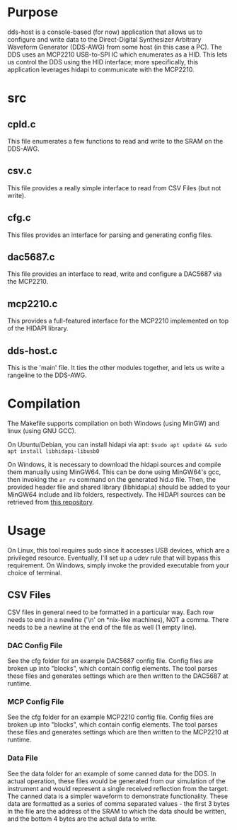 # Purpose
dds-host is a console-based (for now) application that allows us to configure and write data to the Direct-Digital Synthesizer Arbitrary Waveform Generator (DDS-AWG) from some host (in this case a PC). The DDS uses an MCP2210 USB-to-SPI IC which enumerates as a HID. This lets us control the DDS using the HID interface; more specifically, this application leverages hidapi to communicate with the MCP2210.

# src
## cpld.c
This file enumerates a few functions to read and write to the SRAM on the DDS-AWG.

## csv.c
This file provides a really simple interface to read from CSV Files (but not write).

## cfg.c
This files provides an interface for parsing and generating config files.

## dac5687.c
This file provides an interface to read, write and configure a DAC5687 via the MCP2210.

## mcp2210.c
This provides a full-featured interface for the MCP2210 implemented on top of the HIDAPI library.

## dds-host.c
This is the 'main' file. It ties the other modules together, and lets us write a rangeline to the
DDS-AWG.

# Compilation
The Makefile supports compilation on both Windows (using MinGW) and linux (using GNU GCC).

On Ubuntu/Debian, you can install hidapi via apt:
`$sudo apt update && sudo apt install libhidapi-libusb0`

On Windows, it is necessary to download the hidapi sources and compile them manually using MinGW64. This can be done using MinGW64's gcc, then invoking the `ar ru` command on the generated hid.o file. Then, the provided header file and shared library (libhidapi.a) should be added to your MinGW64 include and lib folders, respectively. The HIDAPI sources can be retrieved from [this repository](https://github.com/libusb/hidapi).

# Usage
On Linux, this tool requires sudo since it accesses USB devices, which are a privileged resource. Eventually, I'll set up a udev rule that will bypass this requirement. On Windows, simply invoke the provided executable from your choice of terminal.

## CSV Files
CSV files in general need to be formatted in a particular way. Each row needs to end in a newline ('\n' on \*nix-like machines), NOT a comma.
There needs to be a newline at the end of the file as well (1 empty line).

### DAC Config File
See the cfg folder for an example DAC5687 config file. Config files are broken up into "blocks", which contain config elements. The tool parses these files and generates settings which are then written to the DAC5687 at runtime.  

### MCP Config File
See the cfg folder for an example MCP2210 config file. Config files are broken up into "blocks", which contain config elements. The tool parses these files and generates settings which are then written to the MCP2210 at runtime. 

### Data File
See the data folder for an example of some canned data for the DDS. In actual operation, these files would be generated from our simulation of the instrument and would represent a single received reflection from the target. The canned data is a simpler waveform to demonstrate functionality. These data are formatted as a series of comma separated values - the first 3 bytes in the file are the address of the SRAM to which the data should be written, and the bottom 4 bytes are the actual data to write.
